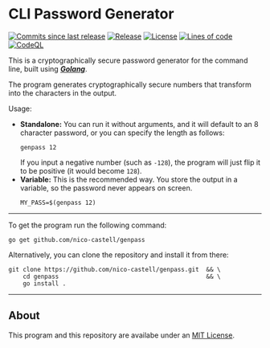 # CLI Password Generator
[![Commits since last release](https://img.shields.io/github/commits-since/nico-castell/genpass/latest?label=Commits%20since%20last%20release&color=informational&logo=Git&logoColor=white&style=flat-square)](https://github.com/nico-castell/genpass/commits)
[![Release](https://img.shields.io/github/v/release/nico-castell/genpass?label=Release&color=informational&logo=GitHub&logoColor=white&style=flat-square)](https://github.com/nico-castell/genpass/releases)
[![License](https://img.shields.io/github/license/nico-castell/genpass?label=License&color=informational&logo=Open%20Source%20Initiative&logoColor=white&style=flat-square)](LICENSE)
[![Lines of code](https://img.shields.io/tokei/lines/github/nico-castell/genpass?label=Lines%20of%20code&color=informational&logo=Go&logoColor=white&style=flat-square)](https://github.com/nico-castell/genpass)
[![CodeQL](https://img.shields.io/github/workflow/status/nico-castell/genpass/CodeQL?label=CodeQL&logo=GitHub%20Actions&logoColor=white&style=flat-square)](https://github.com/nico-castell/genpass/actions/workflows/codeql-analysis.yml)

This is a cryptographically secure password generator for the command line, built using [***Golang***](https://golang.org/).

The program generates cryptographically secure numbers that transform into the characters in the output.

Usage:
- **Standalone:** You can run it without arguments, and it will default to an 8 character password, or you can specify the length as follows:
    ```shell
    genpass 12
    ```
  If you input a negative number (such as `-128`), the program will just flip it to be positive (it would become `128`).
- **Variable:** This is the recommended way. You store the output in a variable, so the password never appears on screen.
    ```shell
    MY_PASS=$(genpass 12)
    ```

---
To get the program run the following command:
```shell
go get github.com/nico-castell/genpass
```

Alternatively, you can clone the repository and install it from there:
```shell
git clone https://github.com/nico-castell/genpass.git  && \
    cd genpass                                         && \
    go install .
```

---
## About
This program and this repository are availabe under an [MIT License](LICENSE).
